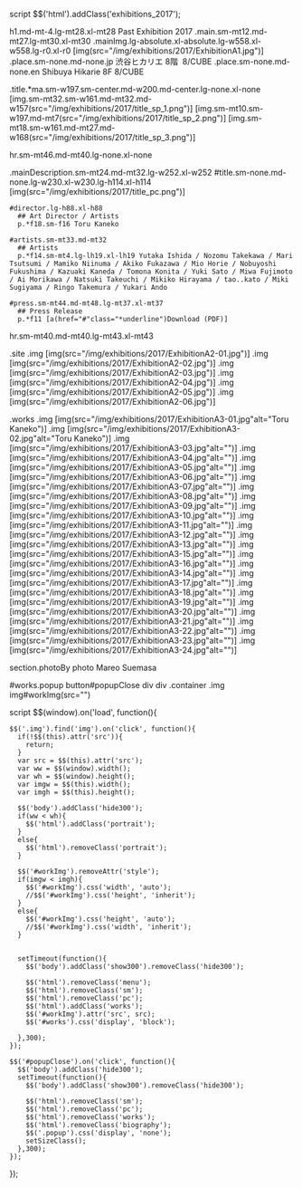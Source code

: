 script
  $$('html').addClass('exhibitions_2017');

h1.md-mt-4.lg-mt28.xl-mt28 Past Exhibition 2017
.main.sm-mt12.md-mt27.lg-mt30.xl-mt30
  .mainImg.lg-absolute.xl-absolute.lg-w558.xl-w558.lg-r0.xl-r0
    [img(src="/img/exhibitions/2017/ExhibitionA1.jpg")]
    .place.sm-none.md-none.jp 渋谷ヒカリエ 8階&nbsp;&nbsp;8/CUBE
    .place.sm-none.md-none.en Shibuya Hikarie 8F 8/CUBE

  .title.*ma.sm-w197.sm-center.md-w200.md-center.lg-none.xl-none
    [img.sm-mt32.sm-w161.md-mt32.md-w157(src="/img/exhibitions/2017/title_sp_1.png")]
    [img.sm-mt10.sm-w197.md-mt7(src="/img/exhibitions/2017/title_sp_2.png")]
    [img.sm-mt18.sm-w161.md-mt27.md-w168(src="/img/exhibitions/2017/title_sp_3.png")]

  hr.sm-mt46.md-mt40.lg-none.xl-none

  .mainDescription.sm-mt24.md-mt32.lg-w252.xl-w252
    #title.sm-none.md-none.lg-w230.xl-w230.lg-h114.xl-h114 [img(src="/img/exhibitions/2017/title_pc.png")]

    #director.lg-h88.xl-h88
      ## Art Director / Artists
      p.*f18.sm-f16 Toru Kaneko

    #artists.sm-mt33.md-mt32
      ## Artists
      p.*f14.sm-mt4.lg-lh19.xl-lh19 Yutaka Ishida / Nozomu Takekawa / Mari Tsutsumi / Mamiko Niinuma / Akiko Fukazawa / Mio Horie / Nobuyoshi Fukushima / Kazuaki Kaneda / Tomona Konita / Yuki Sato / Miwa Fujimoto / Ai Morikawa / Natsuki Takeuchi / Mikiko Hirayama / tao..kato / Miki Sugiyama / Ringo Takemura / Yukari Ando

    #press.sm-mt44.md-mt48.lg-mt37.xl-mt37
      ## Press Release
      p.*f11 [a(href="#"class="*underline")Download (PDF)]

hr.sm-mt40.md-mt40.lg-mt43.xl-mt43

.site
  .img [img(src="/img/exhibitions/2017/ExhibitionA2-01.jpg")]
  .img [img(src="/img/exhibitions/2017/ExhibitionA2-02.jpg")]
  .img [img(src="/img/exhibitions/2017/ExhibitionA2-03.jpg")]
  .img [img(src="/img/exhibitions/2017/ExhibitionA2-04.jpg")]
  .img [img(src="/img/exhibitions/2017/ExhibitionA2-05.jpg")]
  .img [img(src="/img/exhibitions/2017/ExhibitionA2-06.jpg")]

.works
  .img [img(src="/img/exhibitions/2017/ExhibitionA3-01.jpg"alt="Toru Kaneko")]
  .img [img(src="/img/exhibitions/2017/ExhibitionA3-02.jpg"alt="Toru Kaneko")]
  .img [img(src="/img/exhibitions/2017/ExhibitionA3-03.jpg"alt="")]
  .img [img(src="/img/exhibitions/2017/ExhibitionA3-04.jpg"alt="")]
  .img [img(src="/img/exhibitions/2017/ExhibitionA3-05.jpg"alt="")]
  .img [img(src="/img/exhibitions/2017/ExhibitionA3-06.jpg"alt="")]
  .img [img(src="/img/exhibitions/2017/ExhibitionA3-07.jpg"alt="")]
  .img [img(src="/img/exhibitions/2017/ExhibitionA3-08.jpg"alt="")]
  .img [img(src="/img/exhibitions/2017/ExhibitionA3-09.jpg"alt="")]
  .img [img(src="/img/exhibitions/2017/ExhibitionA3-10.jpg"alt="")]
  .img [img(src="/img/exhibitions/2017/ExhibitionA3-11.jpg"alt="")]
  .img [img(src="/img/exhibitions/2017/ExhibitionA3-12.jpg"alt="")]
  .img [img(src="/img/exhibitions/2017/ExhibitionA3-13.jpg"alt="")]
  .img [img(src="/img/exhibitions/2017/ExhibitionA3-15.jpg"alt="")]
  .img [img(src="/img/exhibitions/2017/ExhibitionA3-16.jpg"alt="")]
  .img [img(src="/img/exhibitions/2017/ExhibitionA3-14.jpg"alt="")]
  .img [img(src="/img/exhibitions/2017/ExhibitionA3-17.jpg"alt="")]
  .img [img(src="/img/exhibitions/2017/ExhibitionA3-18.jpg"alt="")]
  .img [img(src="/img/exhibitions/2017/ExhibitionA3-19.jpg"alt="")]
  .img [img(src="/img/exhibitions/2017/ExhibitionA3-20.jpg"alt="")]
  .img [img(src="/img/exhibitions/2017/ExhibitionA3-21.jpg"alt="")]
  .img [img(src="/img/exhibitions/2017/ExhibitionA3-22.jpg"alt="")]
  .img [img(src="/img/exhibitions/2017/ExhibitionA3-23.jpg"alt="")]
  .img [img(src="/img/exhibitions/2017/ExhibitionA3-24.jpg"alt="")]

section.photoBy photo Mareo Suemasa

#works.popup
  button#popupClose
    div
    div
  .container
    .img
      img#workImg(src="")


script
  $$(window).on('load', function(){

    $$('.img').find('img').on('click', function(){
      if(!$$(this).attr('src')){
        return;
      }
      var src = $$(this).attr('src');
      var ww = $$(window).width();
      var wh = $$(window).height();
      var imgw = $$(this).width();
      var imgh = $$(this).height();

      $$('body').addClass('hide300');
      if(ww < wh){
        $$('html').addClass('portrait');
      }
      else{
        $$('html').removeClass('portrait');
      }

      $$('#workImg').removeAttr('style');
      if(imgw < imgh){
        $$('#workImg').css('width', 'auto');
        //$$('#workImg').css('height', 'inherit');
      }
      else{
        $$('#workImg').css('height', 'auto');
        //$$('#workImg').css('width', 'inherit');
      }


      setTimeout(function(){
        $$('body').addClass('show300').removeClass('hide300');

        $$('html').removeClass('menu');
        $$('html').removeClass('sm');
        $$('html').removeClass('pc');
        $$('html').addClass('works');
        $$('#workImg').attr('src', src);
        $$('#works').css('display', 'block');

      },300);
    });

    $$('#popupClose').on('click', function(){
      $$('body').addClass('hide300');
      setTimeout(function(){
        $$('body').addClass('show300').removeClass('hide300');

        $$('html').removeClass('sm');
        $$('html').removeClass('pc');
        $$('html').removeClass('works');
        $$('html').removeClass('biography');
        $$('.popup').css('display', 'none');
        setSizeClass();
      },300);
    });
  });

